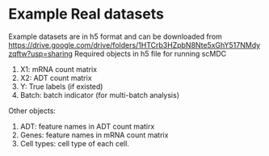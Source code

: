 # Example Real datasets
Example datasets are in h5 format and can be downloaded from https://drive.google.com/drive/folders/1HTCrb3HZpbN8Nte5xGhY517NMdyzqftw?usp=sharing
Required objects in h5 file for running scMDC
1) X1: mRNA count matrix
2) X2: ADT count matrix
3) Y: True labels (if existed)
4) Batch: batch indicator (for multi-batch analysis)

Other objects:
1) ADT: feature names in ADT count matirx
2) Genes: feature names in mRNA count matrix
3) Cell types: cell type of each cell.
